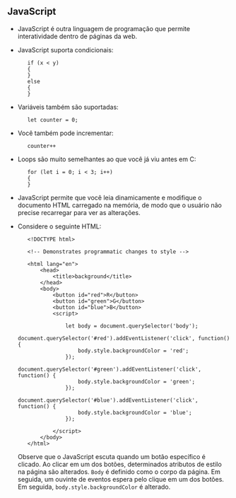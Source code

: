 JavaScript
------------

* JavaScript é outra linguagem de programação que permite interatividade dentro de páginas da web.
* JavaScript suporta condicionais:

         if (x < y)
         {
         }
         else
         {
         }

* Variáveis também são suportadas:

         let counter = 0;

* Você também pode incrementar:

         counter++

* Loops são muito semelhantes ao que você já viu antes em C:

         for (let i = 0; i < 3; i++)
         {
         }

* JavaScript permite que você leia dinamicamente e modifique o documento HTML carregado na memória, de modo que o usuário não precise recarregar para ver as alterações.
* Considere o seguinte HTML:

         <!DOCTYPE html>

         <!-- Demonstrates programmatic changes to style -->

         <html lang="en">
             <head>
                 <title>background</title>
             </head>
             <body>
                 <button id="red">R</button>
                 <button id="green">G</button>
                 <button id="blue">B</button>
                 <script>

                     let body = document.querySelector('body');
                     document.querySelector('#red').addEventListener('click', function() {
                         body.style.backgroundColor = 'red';
                     });
                     document.querySelector('#green').addEventListener('click', function() {
                         body.style.backgroundColor = 'green';
                     });
                     document.querySelector('#blue').addEventListener('click', function() {
                         body.style.backgroundColor = 'blue';
                     });

                 </script>
             </body>
         </html>


  Observe que o JavaScript escuta quando um botão específico é clicado. Ao clicar em um dos botões, determinados atributos de estilo na página são alterados. `Body` é definido como o corpo da página. Em seguida, um ouvinte de eventos espera pelo clique em um dos botões. Em seguida, `body.style.backgroundColor` é alterado.